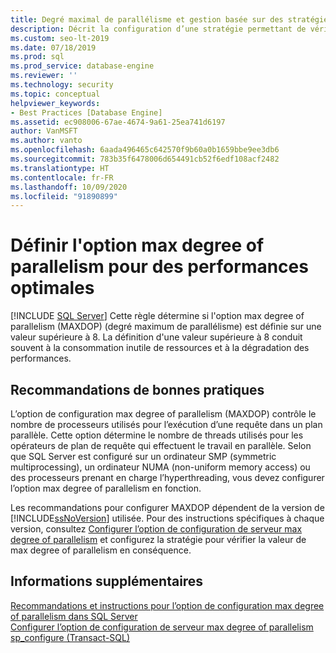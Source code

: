 ```yaml
---
title: Degré maximal de parallélisme et gestion basée sur des stratégies
description: Décrit la configuration d’une stratégie permettant de vérifier la valeur du degré maximal de parallélisme dans le cadre de la gestion basée sur des stratégies pour SQL Server.
ms.custom: seo-lt-2019
ms.date: 07/18/2019
ms.prod: sql
ms.prod_service: database-engine
ms.reviewer: ''
ms.technology: security
ms.topic: conceptual
helpviewer_keywords:
- Best Practices [Database Engine]
ms.assetid: ec908006-67ae-4674-9a61-25ea741d6197
author: VanMSFT
ms.author: vanto
ms.openlocfilehash: 6aada496465c642570f9b60a0b1659bbe9ee3db6
ms.sourcegitcommit: 783b35f6478006d654491cb52f6edf108acf2482
ms.translationtype: HT
ms.contentlocale: fr-FR
ms.lasthandoff: 10/09/2020
ms.locfileid: "91890899"
---
```

# <a name="set-the-max-degree-of-parallelism-option-for-optimal-performance"></a>Définir l'option max degree of parallelism pour des performances optimales
 [!INCLUDE [SQL Server](../../includes/applies-to-version/sqlserver.md)]
  Cette règle détermine si l'option max degree of parallelism (MAXDOP) (degré maximum de parallélisme) est définie sur une valeur supérieure à 8. La définition d'une valeur supérieure à 8 conduit souvent à la consommation inutile de ressources et à la dégradation des performances.  
  
## <a name="best-practice-recommendations"></a>Recommandations de bonnes pratiques  
 L’option de configuration max degree of parallelism (MAXDOP) contrôle le nombre de processeurs utilisés pour l’exécution d’une requête dans un plan parallèle. Cette option détermine le nombre de threads utilisés pour les opérateurs de plan de requête qui effectuent le travail en parallèle. Selon que SQL Server est configuré sur un ordinateur SMP (symmetric multiprocessing), un ordinateur NUMA (non-uniform memory access) ou des processeurs prenant en charge l’hyperthreading, vous devez configurer l’option max degree of parallelism en fonction. 
 
 Les recommandations pour configurer MAXDOP dépendent de la version de [!INCLUDE[ssNoVersion](../../includes/ssnoversion-md.md)] utilisée. Pour des instructions spécifiques à chaque version, consultez [Configurer l’option de configuration de serveur max degree of parallelism](../../database-engine/configure-windows/configure-the-max-degree-of-parallelism-server-configuration-option.md#Guidelines) et configurez la stratégie pour vérifier la valeur de max degree of parallelism en conséquence.     
  
## <a name="for-more-information"></a>Informations supplémentaires  
 [Recommandations et instructions pour l’option de configuration max degree of parallelism dans SQL Server](../../database-engine/configure-windows/configure-the-max-degree-of-parallelism-server-configuration-option.md)    
 [Configurer l’option de configuration de serveur max degree of parallelism](../../database-engine/configure-windows/configure-the-max-degree-of-parallelism-server-configuration-option.md#Guidelines)     
 [sp_configure &#40;Transact-SQL&#41;](../../relational-databases/system-stored-procedures/sp-configure-transact-sql.md)     
